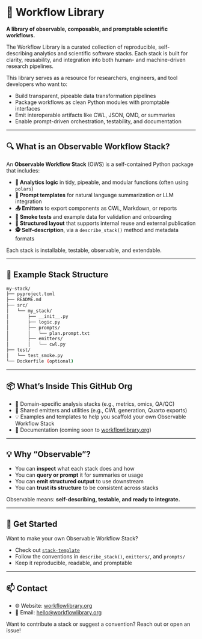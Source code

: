 # 🦉 Workflow Library

**A library of observable, composable, and promptable scientific workflows.**

The Workflow Library is a curated collection of reproducible, self-describing analytics and scientific software stacks. Each stack is built for clarity, reusability, and integration into both human- and machine-driven research pipelines.

This library serves as a resource for researchers, engineers, and tool developers who want to:

* Build transparent, pipeable data transformation pipelines
* Package workflows as clean Python modules with promptable interfaces
* Emit interoperable artifacts like CWL, JSON, QMD, or summaries
* Enable prompt-driven orchestration, testability, and documentation

---

## 🔍 What is an Observable Workflow Stack?

An **Observable Workflow Stack** (OWS) is a self-contained Python package that includes:

* **🧠 Analytics logic** in tidy, pipeable, and modular functions (often using `polars`)
* **📜 Prompt templates** for natural language summarization or LLM integration
* **📤 Emitters** to export components as CWL, Markdown, or reports
* **🧪 Smoke tests** and example data for validation and onboarding
* **🧱 Structured layout** that supports internal reuse and external publication
* **🕵️ Self-description**, via a `describe_stack()` method and metadata formats

Each stack is installable, testable, observable, and extendable.

---

## 📁 Example Stack Structure

```bash
my-stack/
├── pyproject.toml
├── README.md
├── src/
│   └── my_stack/
│       ├── __init__.py
│       ├── logic.py
│       ├── prompts/
│       │   └── plan.prompt.txt
│       ├── emitters/
│       │   └── cwl.py
├── test/
│   └── test_smoke.py
└── Dockerfile (optional)
```

---

## 📦 What’s Inside This GitHub Org

* 🔬 Domain-specific analysis stacks (e.g., metrics, omics, QA/QC)
* 🧰 Shared emitters and utilities (e.g., CWL generation, Quarto exports)
* 💡 Examples and templates to help you scaffold your own Observable Workflow Stack
* 📖 Documentation (coming soon to [workflowlibrary.org](https://workflowlibrary.org))

---

## 💡 Why “Observable”?

* You can **inspect** what each stack does and how
* You can **query or prompt** it for summaries or usage
* You can **emit structured output** to use downstream
* You can **trust its structure** to be consistent across stacks

Observable means: **self-describing, testable, and ready to integrate.**

---

## 🚀 Get Started

Want to make your own Observable Workflow Stack?

* Check out [`stack-template`](https://github.com/workflow-library/stack-template)
* Follow the conventions in `describe_stack()`, `emitters/`, and `prompts/`
* Keep it reproducible, readable, and promptable

---

## 📫 Contact

* 🌐 Website: [workflowlibrary.org](https://workflowlibrary.org)
* 📧 Email: [hello@workflowlibrary.org](mailto:hello@workflowlibrary.org)

Want to contribute a stack or suggest a convention? Reach out or open an issue!
